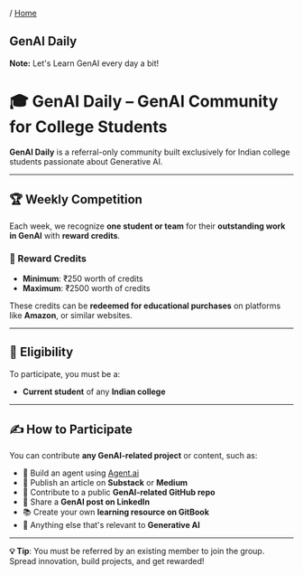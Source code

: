 / [Home](index.md)

## GenAI Daily

**Note:** Let's Learn GenAI every day a bit!

# 🎓 GenAI Daily – GenAI Community for College Students  

**GenAI Daily** is a referral-only community built exclusively for Indian college students passionate about Generative AI.

---

## 🏆 Weekly Competition

Each week, we recognize **one student or team** for their **outstanding work in GenAI** with **reward credits**.

### 🎁 Reward Credits

- **Minimum**: ₹250 worth of credits  
- **Maximum**: ₹2500 worth of credits  

These credits can be **redeemed for educational purchases** on platforms like **Amazon**, or similar websites.

---

## 👤 Eligibility

To participate, you must be a:
- **Current student** of any **Indian college**

---

## ✍️ How to Participate

You can contribute **any GenAI-related project** or content, such as:

- 🔧 Build an agent using [Agent.ai](https://agent.ai)  
- 📝 Publish an article on **Substack** or **Medium**  
- 🤖 Contribute to a public **GenAI-related GitHub repo**  
- 💼 Share a **GenAI post on LinkedIn**  
- 📚 Create your own **learning resource on GitBook**  
- 🚀 Anything else that's relevant to **Generative AI**

---

**💡 Tip**: You must be referred by an existing member to join the group.  
Spread innovation, build projects, and get rewarded!

